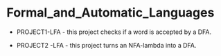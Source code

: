 # Formal_and_Automatic_Languages

<ul>
   <li> PROJECT1-LFA - this project checks if a word is accepted by a DFA.</li>
</ul>
<ul>
   <li> PROJECT2 -LFA - this project turns an NFA-lambda into a DFA.</li>
</ul>
   
 
 
